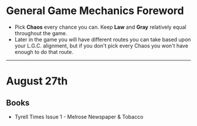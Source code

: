 # General Game Mechanics Foreword
- Pick **Chaos** every chance you can. Keep **Law** and **Gray** relatively equal throughout the game.
 - Later in the game you will have different routes you can take based upon your L.G.C. alignment, but if you don't pick every Chaos you won't have enough to do that route.
----------------------------------------------------------------------------------
# August 27th
## Books
- Tyrell Times Issue 1 - Melrose Newspaper & Tobacco